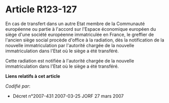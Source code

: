 # Article R123-127

En cas de transfert dans un autre Etat membre de la Communauté européenne ou partie à l'accord sur l'Espace économique
européen du siège d'une société européenne immatriculée en France, le greffier de l'ancien siège social procède d'office à la
radiation, dès la notification de la nouvelle immatriculation par l'autorité chargée de la nouvelle immatriculation dans
l'Etat où le siège a été transféré.

Cette radiation est notifiée à l'autorité chargée de la nouvelle immatriculation dans l'Etat où le siège a été transféré.

**Liens relatifs à cet article**

_Codifié par_:

  - Décret n°2007-431 2007-03-25 JORF 27 mars 2007
